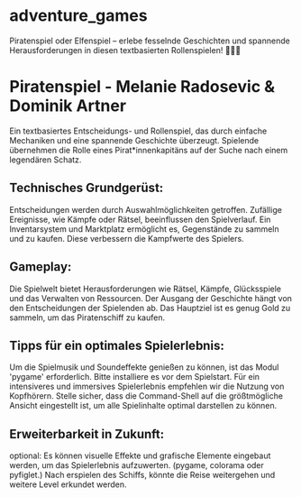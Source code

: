 # adventure_games
Piratenspiel oder Elfenspiel – erlebe fesselnde Geschichten und spannende Herausforderungen in diesen textbasierten Rollenspielen! 🏴‍☠️✨

# Piratenspiel - Melanie Radosevic & Dominik Artner

Ein textbasiertes Entscheidungs- und Rollenspiel, das durch einfache Mechaniken und eine spannende Geschichte überzeugt. 
Spielende übernehmen die Rolle eines Pirat*innenkapitäns auf der Suche nach einem legendären Schatz.

## Technisches Grundgerüst:

Entscheidungen werden durch Auswahlmöglichkeiten getroffen.
Zufällige Ereignisse, wie Kämpfe oder Rätsel, beeinflussen den Spielverlauf.
Ein Inventarsystem und Marktplatz ermöglicht es, Gegenstände zu sammeln und zu kaufen. Diese verbessern die Kampfwerte des Spielers.

## Gameplay:
Die Spielwelt bietet Herausforderungen wie Rätsel, Kämpfe, Glücksspiele und das Verwalten von Ressourcen.
Der Ausgang der Geschichte hängt von den Entscheidungen der Spielenden ab. Das Hauptziel ist es genug Gold zu sammeln, um das Piratenschiff zu kaufen.

## Tipps für ein optimales Spielerlebnis:
Um die Spielmusik und Soundeffekte genießen zu können, ist das Modul 'pygame' erforderlich. Bitte installiere es vor dem Spielstart.
Für ein intensiveres und immersives Spielerlebnis empfehlen wir die Nutzung von Kopfhörern.
Stelle sicher, dass die Command-Shell auf die größtmögliche Ansicht eingestellt ist, um alle Spielinhalte optimal darstellen zu können.


## Erweiterbarkeit in Zukunft:
optional: Es können visuelle Effekte und grafische Elemente eingebaut werden, um das Spielerlebnis aufzuwerten. (pygame, colorama oder pyfiglet.)
          Nach erspielen des Schiffs, könnte die Reise weitergehen und weitere Level erkundet werden.
